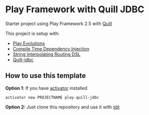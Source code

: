 # Play Framework with Quill JDBC


Starter project using Play Framework 2.5 with [Quill](http://getquill.io/)

This project is setup with:
* [Play Evolutions](https://www.playframework.com/documentation/2.5.x/Evolutions)
* [Compile Time Dependency Injection](https://www.playframework.com/documentation/2.5.x/ScalaCompileTimeDependencyInjection)
* [String Interpolating Routing DSL](https://www.playframework.com/documentation/2.5.x/ScalaSirdRouter)
* [Quill-jdbc](http://getquill.io/#quill-jdbc)

## How to use this template
**Option 1**: If you have [activator](https://www.lightbend.com/community/core-tools/activator-and-sbt) installed

    activator new PROJECTNAME play-quill-jdbc

**Option 2:** Just clone this repository and use it with [sbt](http://www.scala-sbt.org)
